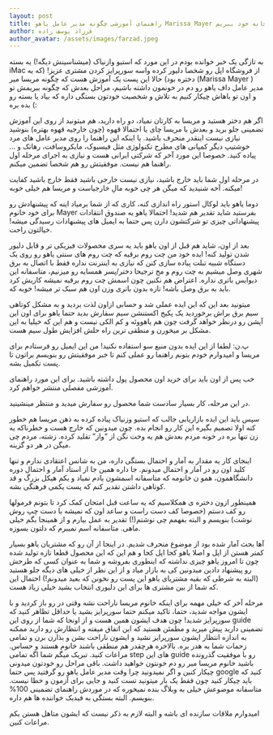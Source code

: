 ```yaml
---
layout: post
title: راهنمای آموزشی چگونه مدیر عامل یاهو Marissa Mayer را به خانه خود ببریم
author: فرزاد یوسف زاده
author_avatar: /assets/images/farzad.jpeg
---
```

به تازگی یک خبر خوانده بودم در این مورد که استیو وازنیاک (میشناسینش دیگه!) یه  بسته iMac از فروشگاه  اپل رو شخصا دلیور کرده واسه سورپرایز کردن مشتری عزیز! (که یه دختره بود) حالا این پست یک آموزش هست که چگونه مریسا میر (Marissa Mayer ) مدیر عامل داف یاهو رو دم در خونمون داشته باشیم، مراحل بعدش که چگونه ببریمش تو و اون تو باهاش چیکار کنیم به تلاش و شخصیت خودتون بستگی داره که بیاد یا بسته رو بده بره (:

اگر هم دختر هستید و مریسا به کارتان نمیاد، دو راه دارید، هم میتونید از روی این آموزش تضمینی جلو برید و بعدش با مریسا چای یا احتمالا قهوه (چون خارجیه قهوه بهتره) بنوشید نیازی نیست اینقدر منحرف باشید. یا اینکه این راهنما را روی مدیر عامل های مرد خوشتیپ دیگر کمپانی های مطرح تکنولوژی مثل فیسبوک، مایکروسافت، رهاتک و … پیاده کنید. خصوصا این مورد آخر که شرکتی ایرانی هست و نیازی به اجرای مرحله اول راهنما هم نیست. موفقیتش رو هم شخصا تضمین میکنم.

در مرحله اول شما باید خارج باشید، نیازی نیست خارجی باشید فقط خارج باشید کفایت میکنه. آخه شنیدید که میگن هر چی خوبه مالِ خارجیاست و مریسا هم خیلی خوبه!

دوما یاهو باید لوکال استور راه اندازی کنه، کاری که از شما برمیاد اینه که پیشنهادش رو برای خود خانوم Mayer بفرستید شاید تقدیر هم شدید! احتمالا یاهو یه صندوق انتقادات پیشنهاداتی چیزی تو شرکتشون دارن پس حتما به ایمیل های پیشنهادات رسیدگی میشه! خیالتون راحت.

بعد از اون، شاید هم قبل از اون یاهو باید یه سری محصولات فیزیکی تر و قابل دلیور شدن تولید کنه! ایده خود من چت روم برقیه که چت روم های سنتی یاهو رو روی یک دستگاه شبیه تبلت پیاده سازی کنن که نیازی به اینترنت نداره فقط با اتصال به برق شهری وصل میشیم به چت روم و مخ ترجیحا دختر/پسر همسایه رو میزنیم،  متاسفانه این دیوایس باتری نداره. اعتراض هم نکنین چون اسمش چت روم برقیه نمیشه کاریش کرد باید به برق وصل باشه! تازه بدون باتری وزن اون هم سبک تر میشه! خوبه که.

میتونید بعد این که این ایده عملی شد و حسابی ازاون لذت بردید و به مشکل کوتاهی سیم برق براش برخوردید یک پکیج اکستنشن سیم سفارش بدید حتما یاهو برای اون این آپشن رو درنظر خواهد گرفت چون هم یاهووئه و کم الکی نیست و هم این که خیلیا به این مشکل بر میخورن و منطقی ترین راه حلش افزایش طول سیم هست.

پ.ن: لطفا از این ایده بدون منبع سو استفاده نکنید! من این ایمیل رو فرستادم برای مریسا و امیدوارم خودم بتونم راهنما رو عملی کنم تا خبر موفقیتش رو بنویسم براتون تا پست تکمیل بشه.

خب پس از اون باید برای خرید اون محصول پول داشته باشید. برای این مورد راهنمای آموزشی مفصلی منتشر خواهم کرد.

در این مرحله، کار بسیار سادست شما محصول رو سفارش میدید و منتظر مینشینید.

سپس باید این ایده بازاریابی جالب که استیو وزنیاک پیاده کرده به ذهن مریسا هم خطور کنه اولا تصمیم بگیره این کار رو انجام بده. چون میدونین که خارج هست و خطرناکه یه زن تنها بره در خونه مردم بعدش هم یه وخت نگن از “واز” تقلید کرده. زشته، مردم چی میگن در هر دو گزینه.

اینجای کار یه مقدار به آمار و احتمال بستگی داره، من به شانس اعتقادی ندارم و تنها کلید اون رو در آمار و احتمال میدونم. جا داره همین جا از استاد آمار و احتمال دوره دانشگاهمون، همو ن خانومه که متاسفانه اسمشون یادم نمیاد و یکم هیکل بزرگ و قد کوتاهی داشتن تقدیر کنم که پست یکمی فرهنگی بشه.

همینطور ازون دختره ی همکلاسیم که یه ساعت قبل امتحان کمک کرد تا بتونم فرمولها رو کف دستم (خصوصا کف دست راست و ساعد اون که نمیشه با دست چپ روش نوشت) بنویسم و البته بفهمم چی نوشتم(!) تقدیر به عمل بیارم و از همینجا بگم خیلی ماهی. متاسفانه اسم نمیبرم که دلتون بسوزه.

آها بحث آمار شده بود از موضوع منحرف شدیم. در اینجا از آن رو که مشتریان یاهو بسیار کمتر هستن از اپل و اصلا یاهو کجا اپل کجا و هم این که این محصول قطعا تازه تولید شده چون تا امروز یاهو چیزی نداشته که اینطوری بفروشه و شما به عنوان کسی که طرحش رو پیشنهاد دادین میدونین کی به بازار میاد و از این نظر از خیلی های دیگه جلو هستید (البته به شرطی که بقیه مشتریای یاهو این پست رو نخونن که بعید میدونم!) احتمال این که شما از بین مشتری ها برای این دلیوری  انتخاب بشید خیلی زیاد هست.

مرحله آخر که خیلی مهمه برای اینکه خانوم مریسا ناراحت نشه وقتی در رو باز کردید و با ایشون مواجه شدید، حتما، تاکید میکنم حتما سورپرایز بشید یا حداقل تظاهر کنید که سورپرایز شدید! چون هدف ایشون همین هست و از اونجا که شما از روی این guide تضمینی دارید پیش میرید و مطمئن هستید که این اتفاق میفته و انتظارش رو دارید ممکنه به اندازه انتظار ایشون سورپرایز نشید و ایشون ناراحت بشن و بذارن برن و تمامی زحمات شما به هدر بره. بالاخره هرچقدر هم منطقی باشند خانوم هستند و حساس. مراعات کنید.
تبریک میگم شما اگه تمامی step های این guide رو با موفقیت گذرونده باشید خانوم مریسا میر رو دم خونتون خواهید داشت. باقی مراحل رو خودتون میدونی چیکار کنین و اگر نمیدونید چرا وقت مدیر عامل یاهو رو گرفتید پس حتما google کنید که باید چیکار کنید چون فقط یک بار میتونید تست کنید و جایی برای آزمون و خطا نیست. متاسفانه موضوعش خیلی به وبلاگ بنده نمیخوره که در موردش راهنمای تضمینی 100% بنویسم. البته بستگی به فیدبک خواننده ها هم داره.

امیدوارم ملاقات سازنده ای باشه و البته لازم به ذکر نیست که ایشون متاهل هستن یکم مراعات کنین.
